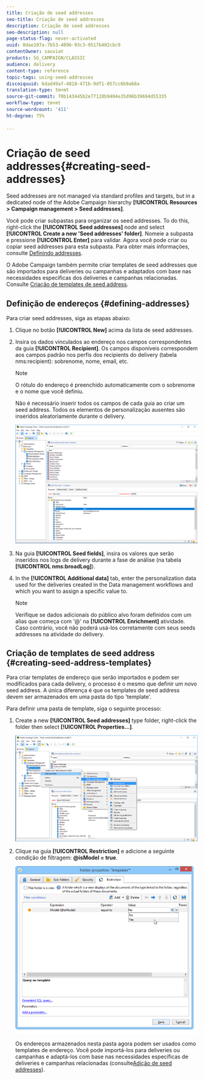 ```yaml
---
title: Criação de seed addresses
seo-title: Criação de seed addresses
description: Criação de seed addresses
seo-description: null
page-status-flag: never-activated
uuid: 0dae107a-7b53-4096-93c3-9517b402cbc9
contentOwner: sauviat
products: SG_CAMPAIGN/CLASSIC
audience: delivery
content-type: reference
topic-tags: using-seed-addresses
discoiquuid: 6dad49af-4818-471b-9df1-057cc6b9a68a
translation-type: tm+mt
source-git-commit: 70b143445b2e77128b9404e35d96b39694d55335
workflow-type: tm+mt
source-wordcount: '411'
ht-degree: 75%

---
```



# Criação de seed addresses{#creating-seed-addresses}

Seed addresses are not managed via standard profiles and targets, but in a dedicated node of the Adobe Campaign hierarchy **[!UICONTROL Resources > Campaign management > Seed addresses]**.

Você pode criar subpastas para organizar os seed addresses. To do this, right-click the **[!UICONTROL Seed addresses]** node and select **[!UICONTROL Create a new 'Seed addresses' folder]**. Nomeie a subpasta e pressione **[!UICONTROL Enter]** para validar. Agora você pode criar ou copiar seed addresses para esta subpasta. Para obter mais informações, consulte [Definindo addresses](#defining-addresses).

O Adobe Campaign também permite criar templates de seed addresses que são importados para deliveries ou campanhas e adaptados com base nas necessidades específicas dos deliveries e campanhas relacionadas. Consulte [Criação de templates de seed address](#creating-seed-address-templates).

## Definição de endereços {#defining-addresses}

Para criar seed addresses, siga as etapas abaixo:

1. Clique no botão **[!UICONTROL New]** acima da lista de seed addresses.
1. Insira os dados vinculados ao endereço nos campos correspondentes da guia **[!UICONTROL Recipient]**. Os campos disponíveis correspondem aos campos padrão nos perfis dos recipients do delivery (tabela nms:recipient): sobrenome, nome, email, etc.

   >[!NOTE]
   >
   >O rótulo do endereço é preenchido automaticamente com o sobrenome e o nome que você definiu.
   >
   >Não é necessário inserir todos os campos de cada guia ao criar um seed address. Todos os elementos de personalização ausentes são inseridos aleatoriamente durante o delivery.

   ![](assets/s_ncs_user_seedlist_new_address.png)

1. Na guia **[!UICONTROL Seed fields]**, insira os valores que serão inseridos nos logs de delivery durante a fase de análise (na tabela **[!UICONTROL nms:broadLog]**).

1. In the **[!UICONTROL Additional data]** tab, enter the personalization data used for the deliveries created in the Data management workflows and which you want to assign a specific value to.

   >[!NOTE]
   >
   >Verifique se dados adicionais do público alvo foram definidos com um alias que começa com &#39;@&#39; na **[!UICONTROL Enrichment]** atividade. Caso contrário, você não poderá usá-los corretamente com seus seeds addresses na atividade do delivery.

## Criação de templates de seed address {#creating-seed-address-templates}

Para criar templates de endereço que serão importados e podem ser modificados para cada delivery, o processo é o mesmo que definir um novo seed address. A única diferença é que os templates de seed address devem ser armazenados em uma pasta do tipo &#39;template&#39;.

Para definir uma pasta de template, siga o seguinte processo:

1. Create a new **[!UICONTROL Seed addresses]** type folder, right-click the folder then select **[!UICONTROL Properties...]**.

   ![](assets/s_ncs_user_seedlist_template_folder.png)

1. Clique na guia **[!UICONTROL Restriction]** e adicione a seguinte condição de filtragem: **@isModel = true**.

   ![](assets/s_ncs_user_seedlist_folder_is_model.png)

   Os endereços armazenados nesta pasta agora podem ser usados como templates de endereço. Você pode importá-los para deliveries ou campanhas e adaptá-los com base nas necessidades específicas de deliveries e campanhas relacionadas (consulte[Adição de seed addresses](../../delivery/using/adding-seed-addresses.md)).

